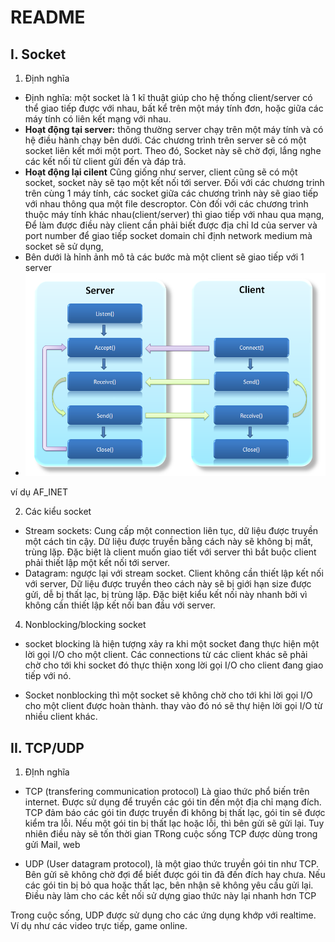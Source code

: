 # README
## I. Socket
1. Định nghĩa
- Định nghĩa:  một socket là 1 kĩ thuật giúp cho hệ thống client/server có thể giao tiếp được với nhau, bất kể trên một máy tính đơn, hoặc giữa các máy tính có liên kết mạng với nhau.
- <b>Hoạt động tại server:</b> thông thường server chạy trên một máy tính và có hệ điều hành chạy bên dưới. Các chương trình trên server sẽ có một socket liên kết mới một port. Theo đó, Socket này sẽ chờ đợi, lắng nghe các kết nối từ client gửi đến và đáp trả.
- <b>Hoạt động lại cilent</b> Cũng giống như server, client cũng sẽ có một socket, socket này sẽ tạo một kết nối tới server. Đối với các chương trinh trên cùng 1 máy tính, các socket giữa các chương trình này sẽ giao tiếp với nhau thông qua một file descroptor. Còn đối với các chương trình thuộc máy tính khác nhau(client/server) thì giao tiếp với nhau qua mạng, Để làm được điều này client cần phải biết được địa chỉ Id của server và port number để giao tiếp 
 socket domain chỉ định network medium mà socket sẽ sử dụng,
- Bên dưới là hỉnh ảnh mô tả các bước mà một client sẽ giao tiếp với 1 server
- ![GitHub Logo](./images/socket_client_server.png)

 ví dụ AF_INET
 
 2. Các kiểu socket
* Stream sockets: Cung cấp một connection liên tục, dữ liệu được truyền một cách tin cậy. Dữ liệu được truyền bằng cách này sẽ không bị mất, trùng lặp. Đặc biệt là client muốn giao tiết với server thì bắt buộc client phải thiết lập một kết nối tới server.
* Datagram: ngược lại với stream socket. Client không cần thiết lập kết nối với server, Dữ liệu được truyền theo cách này sẽ bị giới hạn size được gửi, dễ bị thất lạc, bị trùng lặp.  Đặc biệt kiểu kết nối này nhanh bởi vì không cần thiết lập kết nối ban đầu với server.

4. Nonblocking/blocking socket

* socket blocking là hiện tượng xảy ra khi một socket đang thực hiện một lời gọi I/O cho một client. Các connections từ các client khác sẽ phải chờ cho tới khi socket đó thực thiện xong lời gọi I/O cho client đang giao tiếp với nó.

* Socket nonblocking thì một socket sẽ không chờ cho tới khi lời gọi I/O cho một client được hoàn thành. thay vào đó nó sẽ thự hiện lời gọi I/O từ nhiều client khác.
## II. TCP/UDP
1. ĐỊnh nghĩa

*  TCP (transfering communication protocol) Là giao thức phổ biến trên internet. Được sử dụng để truyền các gói tin đến một địa chỉ mạng đích. TCP đảm báo các gói tin được truyền đi không bị thất lạc, gói tin sẽ được kiểm tra lỗi. Nếu một gói tin bị thất lạc hoặc lỗi, thì bên gửi sẽ gửi lại. Tuy nhiên điều này sẽ tốn thời gian
 TRong cuộc sống TCP được dùng trong gửi Mail, web
 
* UDP (User datagram protocol), là một giao thức truyền gói tin như TCP.  Bên gửi sẽ không chờ đợi để biết được gói tin đã đến đích hay chưa. Nếu các gói tin bị bỏ qua hoặc thất lạc, bên nhận sẽ không yêu cầu gửi lại. Điều này làm cho các kết nối sử dựng giao thức này lại nhanh hơn TCP

Trong cuộc sống, UDP được sử dụng cho các ứng dụng khớp với realtime. Ví dụ như các video trực tiếp, game online. 

